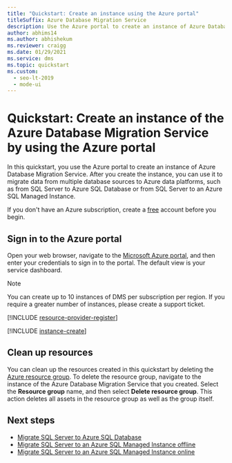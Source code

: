 ```yaml
---
title: "Quickstart: Create an instance using the Azure portal"
titleSuffix: Azure Database Migration Service
description: Use the Azure portal to create an instance of Azure Database Migration Service.
author: abhims14
ms.author: abhishekum
ms.reviewer: craigg
ms.date: 01/29/2021
ms.service: dms
ms.topic: quickstart
ms.custom:
  - seo-lt-2019
  - mode-ui
---
```


# Quickstart: Create an instance of the Azure Database Migration Service by using the Azure portal

In this quickstart, you use the Azure portal to create an instance of Azure Database Migration Service. After you create the instance, you can use it to migrate data from multiple database sources to Azure data platforms, such as from SQL Server to Azure SQL Database or from SQL Server to an Azure SQL Managed Instance.

If you don't have an Azure subscription, create a [free](https://azure.microsoft.com/free/) account before you begin.

## Sign in to the Azure portal

Open your web browser, navigate to the [Microsoft Azure portal](https://portal.azure.com/), and then enter your credentials to sign in to the portal. The default view is your service dashboard.

> [!NOTE]
> You can create up to 10 instances of DMS per subscription per region. If you require a greater number of instances, please create a support ticket.

<!--- Register the resource provider -->
[!INCLUDE [resource-provider-register](../../includes/database-migration-service-resource-provider-register.md)]

<!--- Create an instance of the service -->
[!INCLUDE [instance-create](../../includes/database-migration-service-instance-create.md)]  

## Clean up resources

You can clean up the resources created in this quickstart by deleting the [Azure resource group](../azure-resource-manager/management/overview.md). To delete the resource group, navigate to the instance of the Azure Database Migration Service that you created. Select the **Resource group** name, and then select **Delete resource group**. This action deletes all assets in the resource group as well as the group itself.

## Next steps

* [Migrate SQL Server to Azure SQL Database](tutorial-sql-server-to-azure-sql.md)
* [Migrate SQL Server to an Azure SQL Managed Instance offline](tutorial-sql-server-to-managed-instance.md)
* [Migrate SQL Server to an Azure SQL Managed Instance online](tutorial-sql-server-managed-instance-online.md)

